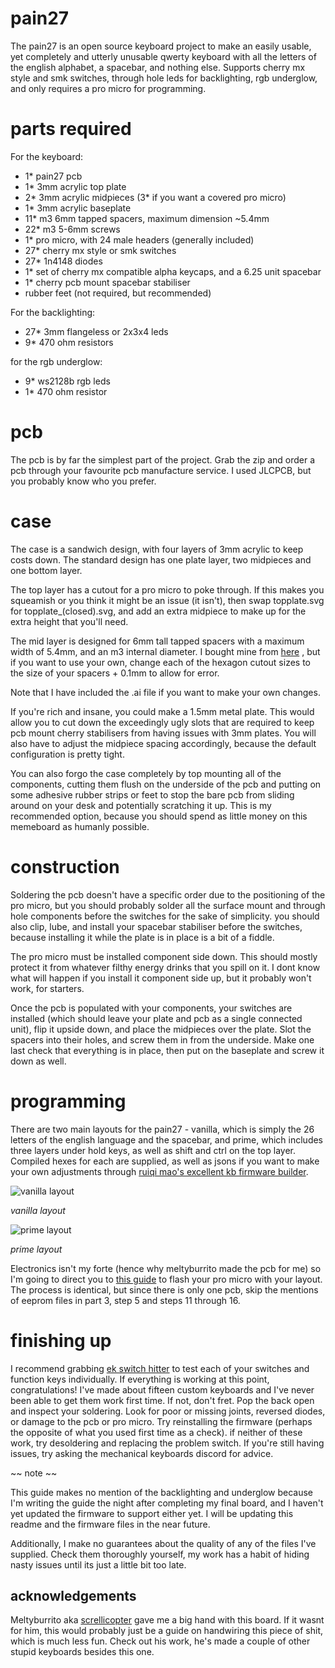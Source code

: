 # pain27
The pain27 is an open source keyboard project to make an easily usable, yet completely and utterly unusable qwerty keyboard with all the letters of the english alphabet, a spacebar, and nothing else. Supports cherry mx style and smk switches, through hole leds for backlighting, rgb underglow, and only requires a pro micro for programming.

# parts required

For the keyboard:

- 1* pain27 pcb
- 1* 3mm acrylic top plate
- 2* 3mm acrylic midpieces (3* if you want a covered pro micro)
- 1* 3mm acrylic baseplate
- 11* m3 6mm tapped spacers, maximum dimension ~5.4mm
- 22* m3 5-6mm screws
- 1* pro micro, with 24 male headers (generally included)
- 27* cherry mx style or smk switches
- 27* 1n4148 diodes
- 1* set of cherry mx compatible alpha keycaps, and a 6.25 unit spacebar
- 1* cherry pcb mount spacebar stabiliser
- rubber feet (not required, but recommended)

For the backlighting:

- 27* 3mm flangeless or 2x3x4 leds
- 9* 470 ohm resistors

for the rgb underglow:

- 9* ws2128b rgb leds
- 1* 470 ohm resistor

# pcb
The pcb is by far the simplest part of the project. Grab the zip and order a pcb through your favourite pcb manufacture service. I used JLCPCB, but you probably know who you prefer. 

# case
The case is a sandwich design, with four layers of 3mm acrylic to keep costs down. The standard design has one plate layer, two midpieces and one bottom layer. 

The top layer has a cutout for a pro micro to poke through. If this makes you squeamish or you think it might be an issue (it isn't), then swap topplate.svg for topplate_(closed).svg, and add an extra midpiece to make up for the extra height that you'll need.

The mid layer is designed for 6mm tall tapped spacers with a maximum width of 5.4mm, and an m3 internal diameter. I bought mine from [here](https://www.aliexpress.com/item/M3-15-Brass-Standoff-Spacer-Brass-Threaded-Spacer-hex-spacer-Brass-Standoff-Spacer-M3-L-Female/1860432002.html) , but if you want to use your own, change each of the hexagon cutout sizes to the size of your spacers + 0.1mm to allow for error.

Note that I have included the .ai file if you want to make your own changes. 

If you're rich and insane, you could make a 1.5mm metal plate. This would allow you to cut down the exceedingly ugly slots that are required to keep pcb mount cherry stabilisers from having issues with 3mm plates. You will also have to adjust the midpiece spacing accordingly, because the default configuration is pretty tight.

You can also forgo the case completely by top mounting all of the components, cutting them flush on the underside of the pcb and putting on some adhesive rubber strips or feet to stop the bare pcb from sliding around on your desk and potentially scratching it up. This is my recommended option, because you should spend as little money on this memeboard as humanly possible.

# construction
Soldering the pcb doesn't have a specific order due to the positioning of the pro micro, but you should probably solder all the surface mount and through hole components before the switches for the sake of simplicity. you should also clip, lube, and install your spacebar stabiliser before the switches, because installing it while the plate is in place is a bit of a fiddle.

The pro micro must be installed component side down. This should mostly protect it from whatever filthy energy drinks that you spill on it. I dont know what will happen if you install it component side up, but it probably won't work, for starters.

Once the pcb is populated with your components, your switches are installed (which should leave your plate and pcb as a single connected unit), flip it upside down, and place the midpieces over the plate. Slot the spacers into their holes, and screw them in from the underside. Make one last check that everything is in place, then put on the baseplate and screw it down as well.

# programming
There are two main layouts for the pain27 - vanilla, which is simply the 26 letters of the english language and the spacebar, and prime, which includes three layers under hold keys, as well as shift and ctrl on the top layer. Compiled hexes for each are supplied, as well as jsons if you want to make your own adjustments through [ruiqi mao's excellent kb firmware builder](https://kbfirmware.com).

![vanilla layout](https://github.com/uuupah/pain27/blob/master/vanillalayout.png?raw=true)

*vanilla layout*

![prime layout](https://github.com/uuupah/pain27/blob/master/primelayout.png?raw=true)

*prime layout*

Electronics isn't my forte (hence why meltyburrito made the pcb for me) so I'm going to direct you to [this guide](https://github.com/CampAsAChamp/LetsSplitWindowsGuide/blob/master/Flashing%20Firmware.md) to flash your pro micro with your layout. The process is identical, but since there is only one pcb, skip the mentions of eeprom files in part 3, step 5 and steps 11 through 16.

# finishing up

I recommend grabbing [ek switch hitter](https://elitekeyboards.com/switchhitter.php) to test each of your switches and function keys individually. If everything is working at this point, congratulations! I've made about fifteen custom keyboards and I've never been able to get them work first time. If not, don't fret. Pop the back open and inspect your soldering. Look for poor or missing joints, reversed diodes, or damage to the pcb or pro micro. Try reinstalling the firmware (perhaps the opposite of what you used first time as a check). if neither of these work, try desoldering and replacing the problem switch. If you're still having issues, try asking the mechanical keyboards discord for advice.

~~ note ~~

This guide makes no mention of the backlighting and underglow because I'm writing the guide the night after completing my final board, and I haven't yet updated the firmware to support either yet. I will be updating this readme and the firmware files in the near future.

Additionally, I make no guarantees about the quality of any of the files I've supplied. Check them thoroughly yourself, my work has a habit of hiding nasty issues until its just a little bit too late.

## acknowledgements
Meltyburrito aka [screllicopter](https://github.com/ScrelliCopter) gave me a big hand with this board. If it wasnt for him, this would probably just be a guide on handwiring this piece of shit, which is much less fun. Check out his work, he's made a couple of other stupid keyboards besides this one.
